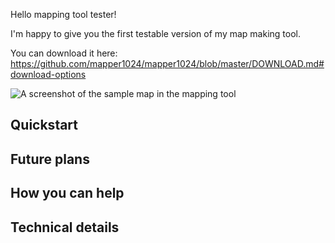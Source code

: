 Hello mapping tool tester!

I'm happy to give you the first testable version of my map making tool.

You can download it here: https://github.com/mapper1024/mapper1024/blob/master/DOWNLOAD.md#download-options

![A screenshot of the sample map in the mapping tool](https://mapper1024.github.io/screenshots/sample_map_2022_07_30.png)

Quickstart
-------

Future plans
------

How you can help
------

Technical details
------
